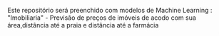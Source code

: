 Este repositório será preenchido com modelos de Machine Learning :
"Imobiliaria" - Previsão de preços de imóveis de acodo com sua área,distância até a praia e distância até a farmácia
